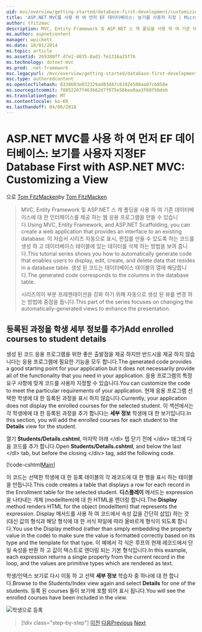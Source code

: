 ```yaml
---
uid: mvc/overview/getting-started/database-first-development/customizing-a-view
title: 'ASP.NET MVC를 사용 하 여 먼저 EF 데이터베이스: 보기를 사용자 지정 | Microsoft Docs'
author: tfitzmac
description: MVC, Entity Framework 및 ASP.NET 스 캐 폴딩을 사용 하 여 기존 데이터베이스에 대 한 인터페이스를 제공 하는 웹 응용 프로그램을 만들 수 있습니다. 이 자습서 seri 중...
ms.author: aspnetcontent
manager: wpickett
ms.date: 10/01/2014
ms.topic: article
ms.assetid: 269380ff-d7e1-4035-8ad1-fe1316a25f76
ms.technology: dotnet-mvc
ms.prod: .net-framework
msc.legacyurl: /mvc/overview/getting-started/database-first-development/customizing-a-view
msc.type: authoredcontent
ms.openlocfilehash: 8338603e032329ad03d47c6392e508aa07c6858e
ms.sourcegitcommit: f8852267f463b62d7f975e56bea9aa3f68fbbdeb
ms.translationtype: MT
ms.contentlocale: ko-KR
ms.lasthandoff: 04/06/2018
---
```

<a name="ef-database-first-with-aspnet-mvc-customizing-a-view"></a><span data-ttu-id="e4881-104">ASP.NET MVC를 사용 하 여 먼저 EF 데이터베이스: 보기를 사용자 지정</span><span class="sxs-lookup"><span data-stu-id="e4881-104">EF Database First with ASP.NET MVC: Customizing a View</span></span>
====================
<span data-ttu-id="e4881-105">으로 [Tom FitzMacken](https://github.com/tfitzmac)</span><span class="sxs-lookup"><span data-stu-id="e4881-105">by [Tom FitzMacken](https://github.com/tfitzmac)</span></span>

> <span data-ttu-id="e4881-106">MVC, Entity Framework 및 ASP.NET 스 캐 폴딩을 사용 하 여 기존 데이터베이스에 대 한 인터페이스를 제공 하는 웹 응용 프로그램을 만들 수 있습니다.</span><span class="sxs-lookup"><span data-stu-id="e4881-106">Using MVC, Entity Framework, and ASP.NET Scaffolding, you can create a web application that provides an interface to an existing database.</span></span> <span data-ttu-id="e4881-107">이 자습서 시리즈 자동으로 표시, 편집를 만들 수 있도록 하는 코드를 생성 하 고 데이터베이스 테이블에 있는 데이터를 삭제 하는 방법을 보여 줍니다.</span><span class="sxs-lookup"><span data-stu-id="e4881-107">This tutorial series shows you how to automatically generate code that enables users to display, edit, create, and delete data that resides in a database table.</span></span> <span data-ttu-id="e4881-108">생성 된 코드는 데이터베이스 테이블의 열에 해당합니다.</span><span class="sxs-lookup"><span data-stu-id="e4881-108">The generated code corresponds to the columns in the database table.</span></span>
> 
> <span data-ttu-id="e4881-109">시리즈의이 부분 프레젠테이션을 강화 하기 위해 자동으로 생성 된 뷰를 변경 하는 방법에 중점을 둡니다.</span><span class="sxs-lookup"><span data-stu-id="e4881-109">This part of the series focuses on changing the automatically-generated views to enhance the presentation.</span></span>


## <a name="add-enrolled-courses-to-student-details"></a><span data-ttu-id="e4881-110">등록된 과정을 학생 세부 정보를 추가</span><span class="sxs-lookup"><span data-stu-id="e4881-110">Add enrolled courses to student details</span></span>

<span data-ttu-id="e4881-111">생성 된 코드 응용 프로그램을 위한 좋은 출발점을 제공 하지만 반드시을 제공 하지 않습니다는 응용 프로그램에 필요한 기능을 모두 합니다.</span><span class="sxs-lookup"><span data-stu-id="e4881-111">The generated code provides a good starting point for your application but it does not necessarily provide all of the functionality that you need in your application.</span></span> <span data-ttu-id="e4881-112">응용 프로그램의 특정 요구 사항에 맞게 코드를 사용자 지정할 수 있습니다.</span><span class="sxs-lookup"><span data-stu-id="e4881-112">You can customize the code to meet the particular requirements of your application.</span></span> <span data-ttu-id="e4881-113">현재 응용 프로그램 선택한 학생에 대 한 등록된 과정을 표시 하지 않습니다.</span><span class="sxs-lookup"><span data-stu-id="e4881-113">Currently, your application does not display the enrolled courses for the selected student.</span></span> <span data-ttu-id="e4881-114">이 섹션에서는 각 학생에에 대 한 등록된 과정을 추가 합니다는 **세부 정보** 학생에 대 한 보기입니다.</span><span class="sxs-lookup"><span data-stu-id="e4881-114">In this section, you will add the enrolled courses for each student to the **Details** view for the student.</span></span>

<span data-ttu-id="e4881-115">열기 **Students/Details.cshtml**, 마지막 아래 &lt;/dl&gt; 탭 닫기 전에 &lt;/div&gt; 태그에 다음 코드를 추가 합니다.</span><span class="sxs-lookup"><span data-stu-id="e4881-115">Open **Students/Details.cshtml**, and below the last &lt;/dl&gt; tab, but before the closing &lt;/div&gt; tag, add the following code.</span></span>

[!code-cshtml[Main](customizing-a-view/samples/sample1.cshtml)]

<span data-ttu-id="e4881-116">이 코드는 선택한 학생에 대 한 등록 테이블의 각 레코드에 대 한 행을 표시 하는 테이블을 만듭니다.</span><span class="sxs-lookup"><span data-stu-id="e4881-116">This code creates a table that displays a row for each record in the Enrollment table for the selected student.</span></span> <span data-ttu-id="e4881-117">**디스플레이** 메서드는 expression을 나타내는 개체 (modelItem)에 대 한 HTML을 렌더링 합니다.</span><span class="sxs-lookup"><span data-stu-id="e4881-117">The **Display** method renders HTML for the object (modelItem) that represents the expression.</span></span> <span data-ttu-id="e4881-118">Display 메서드를 사용 하 여 코드에서 속성 값을 간단히 삽입) 하는 것 (대신 값의 형식과 해당 형식에 대 한 서식 파일에 따라 올바르게 형식이 되도록 합니다.</span><span class="sxs-lookup"><span data-stu-id="e4881-118">You use the Display method (rather than simply embedding the property value in the code) to make sure the value is formatted correctly based on its type and the template for that type.</span></span> <span data-ttu-id="e4881-119">이 예에서 각 식은 루프의 현재 레코드에서 단일 속성을 반환 하 고 값이 텍스트로 렌더링 되는 기본 형식입니다.</span><span class="sxs-lookup"><span data-stu-id="e4881-119">In this example, each expression returns a single property from the current record in the loop, and the values are primitive types which are rendered as text.</span></span>

<span data-ttu-id="e4881-120">학생/인덱스 보기로 다시 이동 하 고 선택 **세부 정보** 학습자 중 하나에 대 한 합니다.</span><span class="sxs-lookup"><span data-stu-id="e4881-120">Browse to the Students/Index view again and select **Details** for one of the students.</span></span> <span data-ttu-id="e4881-121">등록 된 courses 들이 보기에 포함 되어 표시 됩니다.</span><span class="sxs-lookup"><span data-stu-id="e4881-121">You will see the enrolled courses have been included in the view.</span></span>

![학생으로 등록](customizing-a-view/_static/image1.png)

> [!div class="step-by-step"]
> <span data-ttu-id="e4881-123">[이전](changing-the-database.md)
> [다음](enhancing-data-validation.md)</span><span class="sxs-lookup"><span data-stu-id="e4881-123">[Previous](changing-the-database.md)
[Next](enhancing-data-validation.md)</span></span>
